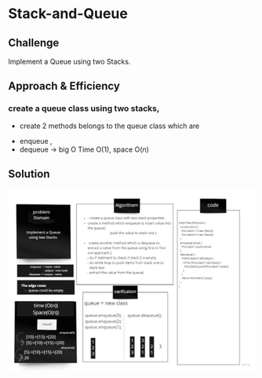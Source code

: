 
# Stack-and-Queue

## Challenge
Implement a Queue using two Stacks.

## Approach & Efficiency

### create a queue class  using two stacks, 
- create 2 methods belongs to the queue class which are
* enqueue ,
* dequeue
-> big O Time O(1), space O(n) 


## Solution
![image](../assets/queueWithStack.jpg)